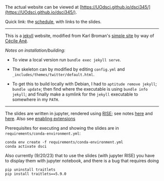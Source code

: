 

The actual website can be viewed at [https://UOdsci.github.io/dsci345/](https://UOdsci.github.io/dsci345/).

Quick link: the [schedule](https://UOdsci.github.io/dsci345/pages/schedule.html), with links to the slides.


--------------------


This is a [jekyll](https://jekyllrb.com) website,
modified from Karl Broman's [simple site](http://github.com/kbroman/simple_site)
by way of [Cécile Ané](http://cecileane.github.io/computingtools/).


*Notes on installation/building:*

- To view a local version run `bundle exec jekyll serve`.

- The skeleton can by modified by editing `config.yml` and `_includes/themes/twitter/default.html`.

- To get this to build locally with Debian, I had to `aptitude remove jekyll`; `bundle update`; 
    then find where the executable is using `bundle info jekyll`; 
    and finally make a symlink for the `jekyll` executable to somewhere in my `PATH`.


-------------------

The slides are written in jupyter,
rendered using [RISE](https://rise.readthedocs.io/en/latest/);
see notes [here](https://www.markroepke.me/posts/2019/05/23/creating-interactive-slideshows-in-jupyter.html)
and [here](https://www.markroepke.me/posts/2019/06/05/tips-for-slideshows-in-jupyter.html).
Also see [enabling extensions](https://github.com/ipython-contrib/jupyter_contrib_nbextensions/blob/master/README.md#2-install-javascript-and-css-files)

Prerequisites for executing and showing the slides are in `requirements/conda-environment.yml`:
```
conda env create -f requirements/conda-environment.yml 
conda activate dsci
```

Also currently (9/20/23) that to use the slides (with jupyter RISE) you have to display them with jupyter notebook,
and there is a bug that requires doing
```
pip uninstall traitlets
pip install traitlets==5.9.0
```
